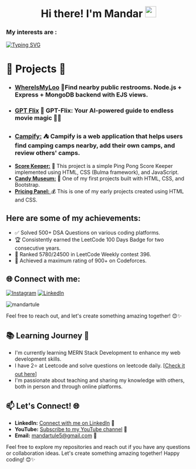 <h1 align="center">Hi there! I'm Mandar
  <a href="https://github.com/sahilyeole" target="_self">
		<img src="https://media.giphy.com/media/hvRJCLFzcasrR4ia7z/giphy.gif" width="30" >
	</a>
</h1>


<h3 >My interests are : </h3>

[![Typing SVG](https://readme-typing-svg.herokuapp.com?font=Fira+Code&weight=600&pause=1000&color=D8F713&random=false&width=435&lines=Data+Structures+%26+Algorithms;Web+Development;Open+Source+Contributions)](https://git.io/typing-svg)


# 🌱 Projects 🚀
- ###  [**WhereIsMyLoo**](https://github.com/mandartule/WhereIsMyLoo) 🚽Find nearby public restrooms. Node.js + Express + MongoDB backend with EJS views. 
- ###  [**GPT Flix**](https://github.com/mandartule/gpt-flix) 🍿 GPT-Flix: Your AI-powered guide to endless movie magic 🎥✨
- ###  [**Campify:**](https://campify-fg5r.onrender.com/) ⛺️ Campify is a web application that helps users find camping camps nearby, add their own camps, and review others' camps.
- [**Score Keeper:**](https://mandartule.github.io/Project-Score_Keeper) 🏓 This project is a simple Ping Pong Score Keeper implemented using HTML, CSS (Bulma framework), and JavaScript. 
-  [**Candy Museum:**](https://mandartule.github.io/Project-CandyMuseum/) 🍭 One of my first projects built with HTML, CSS, and Bootstrap. 
- [**Pricing Panel:** ](https://mandartule.github.io/Project-PricingPanel/)💰 This is one of my early projects created using HTML and CSS.

## Here are some of my achievements:
- ✅ Solved 500+ DSA Questions on various coding platforms.
- 🏆 Consistently earned the LeetCode 100 Days Badge for two consecutive years.
- 🥇 Ranked 5780/24500 in LeetCode Weekly contest 396.
- 🚀 Achieved a maximum rating of 900+ on Codeforces.
  
 ## 🌐 Connect with me:
[![Instagram](https://img.shields.io/badge/Instagram-%23E4405F.svg?logo=Instagram&logoColor=white)](https://www.instagram.com/mandar_tule/) [![LinkedIn](https://img.shields.io/badge/LinkedIn-%230077B5.svg?logo=linkedin&logoColor=white)](https://www.linkedin.com/in/mandartule)
<p align="left"> <img src="https://komarev.com/ghpvc/?username=mandartule&label=Profile%20views&color=0e75b6&style=flat" alt="mandartule" /> </p>

Feel free to reach out, and let's create something amazing together! 😊✨


## 📚 Learning Journey 🚀

- I'm currently learning MERN Stack Development to enhance my web development skills.
- I have  2⭐ at Leetcode and solve questions on leetcode daily.  [[Check it out here](https://leetcode.com/mandartule/)]
- I'm passionate about teaching and sharing my knowledge with others, both in person and through online platforms.

## 📫 Let's Connect! 🌐

- **LinkedIn:** [Connect with me on LinkedIn](https://www.linkedin.com/in/mandartule/) 💼
- **YouTube:** [Subscribe to my YouTube channel](<https://www.youtube.com/@mandartule>) 🎉
- **Email:** mandartule5@gmail.com 📧

Feel free to explore my repositories and reach out if you have any questions or collaboration ideas. Let's create something amazing together! Happy coding! 😊✨
